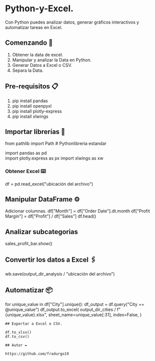# Python-y-Excel.

Con Python puedes analizar datos, generar gráficos interactivos y automatizar tareas en Excel.

## Comenzando 🚀

1. Obtener la data de excel.
2. Manipular y analizar la Data en Python.
3. Generar Datos a Excel o CSV.
4. Separa la Data.

## Pre-requisitos 📋

1. pip install pandas 
2. pip install openpyxl 
3. pip install plotly-express 
4. pip install xlwings 

## Importar librerías 🔧

from pathlib import Path  # Pythonlibreria estandar

import pandas as pd  
import plotly.express as px 
import xlwings as xw  

### Obtener Excel ⌨️

df = pd.read_excel("ubicación del archivo")

## Manipular DataFrame ⚙️


Adicionar columnas.
df["Month"] = df["Order Date"].dt.month
df["Profit Margin"] = df["Profit"] / df["Sales"]
df.head()

## Analizar subcategorias

sales_profit_bar.show()

## Convertir los datos a Excel 🖇️

wb.save(output_dir_analysis / "ubicación del archivo")

## Automatizar 📦

for unique_value in df["City"].unique():
    df_output = df.query("City == @unique_value")
    df_output.to_excel(
        output_dir_cities / f"{unique_value}.xlsx",
        sheet_name=unique_value[:31],
        index=False,
    )
    
    ## Exportar a Excel o CSV.
    
    df.to_xlsx()
    df.to_csv()
    
    ## Autor ✒️
    
    https://github.com/fradurgo19
  
  


